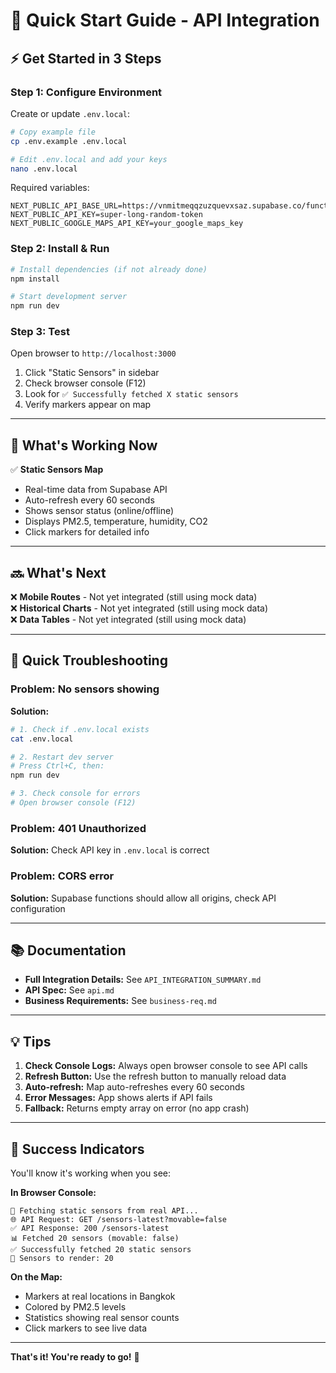 # 🚀 Quick Start Guide - API Integration

## ⚡ **Get Started in 3 Steps**

### **Step 1: Configure Environment**

Create or update `.env.local`:

```bash
# Copy example file
cp .env.example .env.local

# Edit .env.local and add your keys
nano .env.local
```

Required variables:
```env
NEXT_PUBLIC_API_BASE_URL=https://vnmitmeqqzuzquevxsaz.supabase.co/functions/v1
NEXT_PUBLIC_API_KEY=super-long-random-token
NEXT_PUBLIC_GOOGLE_MAPS_API_KEY=your_google_maps_key
```

### **Step 2: Install & Run**

```bash
# Install dependencies (if not already done)
npm install

# Start development server
npm run dev
```

### **Step 3: Test**

Open browser to `http://localhost:3000`

1. Click "Static Sensors" in sidebar
2. Check browser console (F12)
3. Look for `✅ Successfully fetched X static sensors`
4. Verify markers appear on map

---

## 🎯 **What's Working Now**

✅ **Static Sensors Map**
- Real-time data from Supabase API
- Auto-refresh every 60 seconds
- Shows sensor status (online/offline)
- Displays PM2.5, temperature, humidity, CO2
- Click markers for detailed info

---

## 🔜 **What's Next**

❌ **Mobile Routes** - Not yet integrated (still using mock data)  
❌ **Historical Charts** - Not yet integrated (still using mock data)  
❌ **Data Tables** - Not yet integrated (still using mock data)

---

## 🐛 **Quick Troubleshooting**

### **Problem: No sensors showing**

**Solution:**
```bash
# 1. Check if .env.local exists
cat .env.local

# 2. Restart dev server
# Press Ctrl+C, then:
npm run dev

# 3. Check console for errors
# Open browser console (F12)
```

### **Problem: 401 Unauthorized**

**Solution:** Check API key in `.env.local` is correct

### **Problem: CORS error**

**Solution:** Supabase functions should allow all origins, check API configuration

---

## 📚 **Documentation**

- **Full Integration Details:** See `API_INTEGRATION_SUMMARY.md`
- **API Spec:** See `api.md`
- **Business Requirements:** See `business-req.md`

---

## 💡 **Tips**

1. **Check Console Logs:** Always open browser console to see API calls
2. **Refresh Button:** Use the refresh button to manually reload data
3. **Auto-refresh:** Map auto-refreshes every 60 seconds
4. **Error Messages:** App shows alerts if API fails
5. **Fallback:** Returns empty array on error (no app crash)

---

## 🎉 **Success Indicators**

You'll know it's working when you see:

**In Browser Console:**
```
🔄 Fetching static sensors from real API...
🌐 API Request: GET /sensors-latest?movable=false
✅ API Response: 200 /sensors-latest
📊 Fetched 20 sensors (movable: false)
✅ Successfully fetched 20 static sensors
📍 Sensors to render: 20
```

**On the Map:**
- Markers at real locations in Bangkok
- Colored by PM2.5 levels
- Statistics showing real sensor counts
- Click markers to see live data

---

**That's it! You're ready to go!** 🚀
